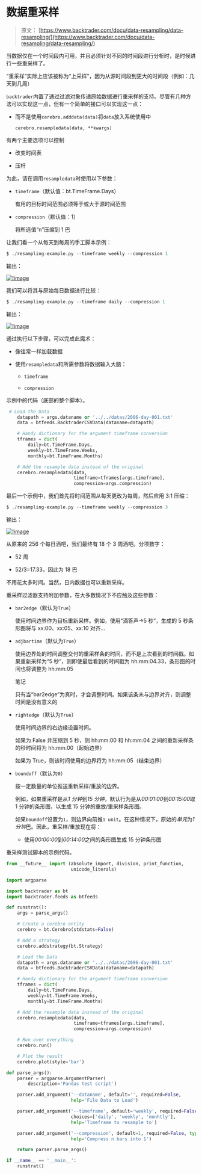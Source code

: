 # 数据重采样

> 原文： [https://www.backtrader.com/docu/data-resampling/data-resampling/](https://www.backtrader.com/docu/data-resampling/data-resampling/)

当数据仅在一个时间段内可用，并且必须针对不同的时间段进行分析时，是时候进行一些重采样了。

“重采样”实际上应该被称为“上采样”，因为从源时间段到更大的时间段（例如：几天到几周）

`backtrader`内置了通过过滤对象传递原始数据进行重采样的支持。尽管有几种方法可以实现这一点，但有一个简单的接口可以实现这一点：

*   而不是使用`cerebro.adddata(data)`将`data`放入系统使用中

    `cerebro.resampledata(data, **kwargs)`

有两个主要选项可以控制

*   改变时间表

*   压杆

为此，请在调用`resampledata`时使用以下参数：

*   `timeframe`（默认值：bt.TimeFrame.Days）

    有用的目标时间范围必须等于或大于源时间范围

*   `compression`（默认值：1）

    将所选值“n”压缩到 1 巴

让我们看一个从每天到每周的手工脚本示例：

```py
$ ./resampling-example.py --timeframe weekly --compression 1 
```

输出：

[![!image](img/d663e94f4280a6be53ffbd6fd3f6b80e.png)](../resample-daily-weekly.png)

我们可以将其与原始每日数据进行比较：

```py
$ ./resampling-example.py --timeframe daily --compression 1 
```

输出：

[![!image](img/3e14efdeed5c582c7e64ff122859ffd3.png)](../resample-daily-daily.png)

通过执行以下步骤，可以完成此魔术：

*   像往常一样加载数据

*   使用`resampledata`和所需参数将数据输入大脑：

    *   `timeframe`

    *   `compression`

示例中的代码（底部的整个脚本）。

```py
 # Load the Data
    datapath = args.dataname or '../../datas/2006-day-001.txt'
    data = btfeeds.BacktraderCSVData(dataname=datapath)

    # Handy dictionary for the argument timeframe conversion
    tframes = dict(
        daily=bt.TimeFrame.Days,
        weekly=bt.TimeFrame.Weeks,
        monthly=bt.TimeFrame.Months)

    # Add the resample data instead of the original
    cerebro.resampledata(data,
                         timeframe=tframes[args.timeframe],
                         compression=args.compression) 
```

最后一个示例中，我们首先将时间范围从每天更改为每周，然后应用 3:1 压缩：

```py
$ ./resampling-example.py --timeframe weekly --compression 3 
```

输出：

[![!image](img/e627e859fd4df09ec16f16603bc912a4.png)](../resample-daily-weekly-3.png)

从原来的 256 个每日酒吧，我们最终有 18 个 3 周酒吧。分项数字：

*   52 周

*   52/3=17.33，因此为 18 巴

不用花太多时间。当然，日内数据也可以重新采样。

重采样过滤器支持附加参数，在大多数情况下不应触及这些参数：

*   `bar2edge`（默认为`True`）

    使用时间边界作为目标重新采样。例如，使用“滴答声->5 秒”，生成的 5 秒条形图将与 xx:00、xx:05、xx:10 对齐…

*   `adjbartime`（默认为`True`）

    使用边界处的时间调整交付的重采样条的时间，而不是上次看到的时间戳。如果重新采样为“5 秒”，则即使最后看到的时间戳为 hh:mm:04.33，条形图的时间也将调整为 hh:mm:05

    笔记

    只有当“bar2edge”为真时，才会调整时间。如果该条未与边界对齐，则调整时间是没有意义的

*   `rightedge`（默认为`True`）

    使用时间边界的右边缘设置时间。

    如果为 False 并压缩到 5 秒，则 hh:mm:00 和 hh:mm:04 之间的重新采样条的秒时间将为 hh:mm:00（起始边界）

    如果为 True，则该时间使用的边界将为 hh:mm:05（结束边界）

*   `boundoff`（默认为`0`）

    按一定数量的单位推送重新采样/重放的边界。

    例如，如果重采样是从*1 分钟*到*15 分钟*，默认行为是从*00:01:00*到*00:15:00*取 1 分钟的条形图，以生成 15 分钟的重放/重采样条形图。

    如果`boundoff`设置为`1`，则边界向前推`1 unit`。在这种情况下，原始的*单元*为*1 分钟*巴。因此，重采样/重放现在将：

    *   使用*00:00:00*到*00:14:00*之间的条形图生成 15 分钟条形图

重采样测试脚本的示例代码。

```py
from __future__ import (absolute_import, division, print_function,
                        unicode_literals)

import argparse

import backtrader as bt
import backtrader.feeds as btfeeds

def runstrat():
    args = parse_args()

    # Create a cerebro entity
    cerebro = bt.Cerebro(stdstats=False)

    # Add a strategy
    cerebro.addstrategy(bt.Strategy)

    # Load the Data
    datapath = args.dataname or '../../datas/2006-day-001.txt'
    data = btfeeds.BacktraderCSVData(dataname=datapath)

    # Handy dictionary for the argument timeframe conversion
    tframes = dict(
        daily=bt.TimeFrame.Days,
        weekly=bt.TimeFrame.Weeks,
        monthly=bt.TimeFrame.Months)

    # Add the resample data instead of the original
    cerebro.resampledata(data,
                         timeframe=tframes[args.timeframe],
                         compression=args.compression)

    # Run over everything
    cerebro.run()

    # Plot the result
    cerebro.plot(style='bar')

def parse_args():
    parser = argparse.ArgumentParser(
        description='Pandas test script')

    parser.add_argument('--dataname', default='', required=False,
                        help='File Data to Load')

    parser.add_argument('--timeframe', default='weekly', required=False,
                        choices=['daily', 'weekly', 'monhtly'],
                        help='Timeframe to resample to')

    parser.add_argument('--compression', default=1, required=False, type=int,
                        help='Compress n bars into 1')

    return parser.parse_args()

if __name__ == '__main__':
    runstrat() 
```